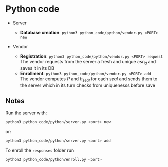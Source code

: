 # Python code

* Server
    - **Database creation**: `python3 python_code/python/vendor.py <PORT> new`

* Vendor
    - **Registration**: `python3 python_code/python/vendor.py <PORT> request`  
    The vendor requests from the server a fresh and unique $csr_{id}$ and saves it in its DB
    - **Enrollment**: `python3 python_code/python/vendor.py <PORT> add`  
    The vendor computes $P$ and $h_{seal}$ for  each $seal$ and sends them to the server which in its turn checks from uniquenesss before save

## Notes
Run the server with:
```sh
python3 python_code/python/server.py <port> new
```
or:
```sh
python3 python_code/python/server.py <port> add
```
To enroll the `responses` folder run 
```sh
python3 python_code/python/enroll.py <port>
```